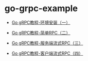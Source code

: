 # go-grpc-example

* [Go gRPC教程-环境安装（一）](https://bingjian-zhu.github.io/2020/04/09/Go-gRPC%E6%95%99%E7%A8%8B-%E7%8E%AF%E5%A2%83%E5%AE%89%E8%A3%85%EF%BC%88%E4%B8%80%EF%BC%89/)

* [Go gRPC教程-简单RPC（二）](https://bingjian-zhu.github.io/2020/04/10/Go-gRPC%E6%95%99%E7%A8%8B-%E7%AE%80%E5%8D%95RPC%EF%BC%88%E4%BA%8C%EF%BC%89/)

* [Go gRPC教程-服务端流式RPC（三）](https://bingjian-zhu.github.io/2020/04/13/Go-gRPC%E6%95%99%E7%A8%8B-%E6%9C%8D%E5%8A%A1%E7%AB%AF%E6%B5%81%E5%BC%8FRPC%EF%BC%88%E4%B8%89%EF%BC%89/)

* [Go gRPC教程-客户端流式RPC（四）](https://bingjian-zhu.github.io/2020/04/14/Go-gRPC%E6%95%99%E7%A8%8B-%E5%AE%A2%E6%88%B7%E7%AB%AF%E6%B5%81%E5%BC%8FRPC%EF%BC%88%E5%9B%9B%EF%BC%89/)
